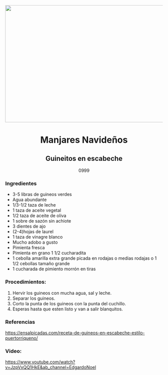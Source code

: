 <div align="center">

<img src="https://tse3.mm.bing.net/th?id=OIP.rkECdRC67UGcjRH048zt7gHaD-&pid=Api&P=0&w=313&h=168" width="520" height="374" />
                                                                                                        
# Manjares Navideños
## Guineitos en escabeche
0999</div>
  
  ### Ingredientes
- 3-5 libras de guineos verdes
- Agua abundante
- 1/3-1/2 taza de leche
- 1 taza de aceite vegetal
- 1/2 taza de aceite de oliva
- 1 sobre de sazón sin  achiote
- 3 dientes de ajo
- (2-4)hojas de laurel
- 1 taza de vinagre blanco
- Mucho adobo a gusto
- Pimienta fresca
- Pimienta en grano 1 1/2 cucharadita
- 1 cebolla amarilla extra grande picada en rodajas o medias rodajas o 1 1/2 cebollas tamaño grande
- 1 cucharada de pimiento morrón en tiras
 ### Procedimientos:
 1. Hervir los guineos con mucha agua, sal y leche.
 2. Separar los guineos.
 3. Corto la punta de los guineos con la punta del cuchillo.
 4. Esperas hasta que esten listo y  van a salir blanquitos.
 ### Referencias 
 https://ensalpicadas.com/receta-de-guineos-en-escabeche-estilo-puertorriqueno/       
 ### Video:
 https://www.youtube.com/watch?v=JzpVxQQ1HkE&ab_channel=EdgardoNoel
